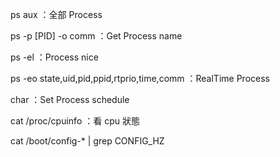 ps aux              ：全部 Process

ps -p [PID] -o comm ：Get Process name 

ps -el              ：Process nice

ps -eo state,uid,pid,ppid,rtprio,time,comm  ：RealTime Process

char                ：Set Process schedule

cat /proc/cpuinfo   ：看 cpu 狀態

cat /boot/config-*  | grep CONFIG_HZ 
